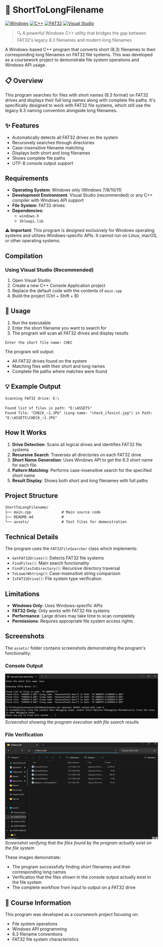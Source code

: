 # 📁 ShortToLongFilename

[![Windows](https://img.shields.io/badge/Platform-Windows-blue?logo=windows)](https://www.microsoft.com/windows)
[![C++](https://img.shields.io/badge/Language-C%2B%2B-00599C?logo=c%2B%2B)](https://isocpp.org/)
[![FAT32](https://img.shields.io/badge/FileSystem-FAT32-orange)](https://en.wikipedia.org/wiki/File_Allocation_Table)
[![Visual Studio](https://img.shields.io/badge/IDE-Visual%20Studio-purple?logo=visual-studio)](https://visualstudio.microsoft.com/)

> 🔍 A powerful Windows C++ utility that bridges the gap between FAT32's legacy 8.3 filenames and modern long filenames

A Windows-based C++ program that converts short (8.3) filenames to their corresponding long filenames on FAT32 file systems. This was developed as a coursework project to demonstrate file system operations and Windows API usage.

## 📋 Overview

This program searches for files with short names (8.3 format) on FAT32 drives and displays their full long names along with complete file paths. It's specifically designed to work with FAT32 file systems, which still use the legacy 8.3 naming convention alongside long filenames.

## ✨ Features

- Automatically detects all FAT32 drives on the system
- Recursively searches through directories
- Case-insensitive filename matching
- Displays both short and long filenames
- Shows complete file paths
- UTF-8 console output support

## Requirements

- **Operating System**: Windows only (Windows 7/8/10/11)
- **Development Environment**: Visual Studio (recommended) or any C++ compiler with Windows API support
- **File System**: FAT32 drives
- **Dependencies**: 
  - `windows.h`
  - `Shlwapi.lib`

⚠️ **Important**: This program is designed exclusively for Windows operating systems and utilizes Windows-specific APIs. It cannot run on Linux, macOS, or other operating systems.

## Compilation

### Using Visual Studio (Recommended)
1. Open Visual Studio
2. Create a new C++ Console Application project
3. Replace the default code with the contents of `main.cpp`
4. Build the project (Ctrl + Shift + B)

## 🚀 Usage

1. Run the executable
2. Enter the short filename you want to search for
3. The program will scan all FAT32 drives and display results

```
Enter the short file name: CHEC
```

The program will output:
- All FAT32 drives found on the system
- Matching files with their short and long names
- Complete file paths where matches were found

## 💡 Example Output

```
Scanning FAT32 drive: E:\

Found list of files in path: "E:\ASSETS"
Found file: "CHECK_~1.JPG" (Long name: "check_ifexist.jpg") in Path: "E:\ASSETS\CHECK_~1.JPG"
```

## How It Works

1. **Drive Detection**: Scans all logical drives and identifies FAT32 file systems
2. **Recursive Search**: Traverses all directories on each FAT32 drive
3. **Short Name Generation**: Uses Windows API to get the 8.3 short name for each file
4. **Pattern Matching**: Performs case-insensitive search for the specified short name
5. **Result Display**: Shows both short and long filenames with full paths

## Project Structure

```
ShortToLongFilename/
├── main.cpp              # Main source code
├── README.md             # 
└── assets/               # Test files for demonstration
```

## Technical Details

The program uses the `FAT32FileSearcher` class which implements:

- `GetFAT32Drives()`: Detects FAT32 file systems
- `FindFiles()`: Main search functionality
- `FindFilesInDirectory()`: Recursive directory traversal
- `ToLowerWString()`: Case-insensitive string comparison
- `IsFAT32Drive()`: File system type verification

## Limitations

- **Windows Only**: Uses Windows-specific APIs
- **FAT32 Only**: Only works with FAT32 file systems
- **Performance**: Large drives may take time to scan completely
- **Permissions**: Requires appropriate file system access rights

## Screenshots

The `assets/` folder contains screenshots demonstrating the program's functionality:

### Console Output
![Console Output](assets/output.jpg)
*Screenshot showing the program execution with file search results*

### File Verification
![File Verification](assets/check_ifexist.jpg)
*Screenshot verifying that the files found by the program actually exist on the file system*

These images demonstrate:
- The program successfully finding short filenames and their corresponding long names
- Verification that the files shown in the console output actually exist in the file system
- The complete workflow from input to output on a FAT32 drive

## 🎯 Course Information

This program was developed as a coursework project focusing on:
- File system operations
- Windows API programming
- 8.3 filename conventions
- FAT32 file system characteristics
